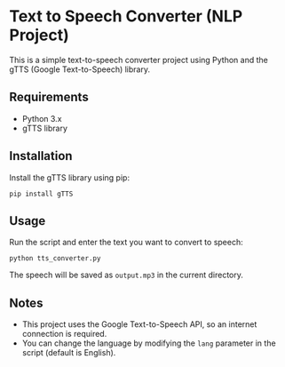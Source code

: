 # Text to Speech Converter (NLP Project)

This is a simple text-to-speech converter project using Python and the gTTS (Google Text-to-Speech) library.

## Requirements

- Python 3.x
- gTTS library

## Installation

Install the gTTS library using pip:

```
pip install gTTS
```

## Usage

Run the script and enter the text you want to convert to speech:

```
python tts_converter.py
```

The speech will be saved as `output.mp3` in the current directory.

## Notes

- This project uses the Google Text-to-Speech API, so an internet connection is required.
- You can change the language by modifying the `lang` parameter in the script (default is English).
